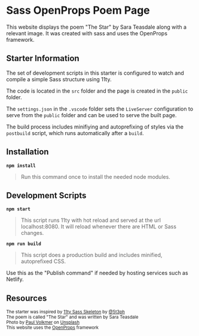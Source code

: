# Sass OpenProps Poem Page

This website displays the poem "The Star" by Sara Teasdale along with a relevant image. It was created with sass and uses the OpenProps framework.

## Starter Information

The set of development scripts in this starter is configured to watch and compile a simple Sass structure using 11ty.

The code is located in the `src` folder and the page is created in the `public` folder.

The `settings.json` in the `.vscode` folder sets the `LiveServer` configuration to serve from the `public` folder and can be used to serve the built page.

The build process includes minifiying and autoprefixing of styles via the `postbuild` script, which runs automatically after a `build`.

## Installation

**`npm install`**

>Run this command once to install the needed node modules.

## Development Scripts

**`npm start`**

> This script runs 11ty with hot reload and served at the url localhost:8080. It will reload whenever there are HTML or Sass changes.

**`npm run build`**

> This script does a production build and includes minified, autoprefixed CSS.

Use this as the "Publish command" if needed by hosting services such as Netlify.

## Resources

<small>The starter was inspired by [11ty Sass Skeleton](https://github.com/5t3ph/11ty-sass-skeleton) by [@5t3ph](https://twitter.com/5t3ph)</small><br>
<small>The poem is called "The Star" and was written by Sara Teasdale</small><br>
<small>Photo by [Paul Volkmer](https://unsplash.com/@laup?utm_content=creditCopyText&utm_medium=referral&utm_source=unsplash)</a> on [Unsplash](https://unsplash.com/photos/cluster-of-stars-in-the-sky-qVotvbsuM_c?utm_content=creditCopyText&utm_medium=referral&utm_source=unsplash)</small><br>
<small>This website uses the [OpenProps](https://open-props.style/) framework</small><br>